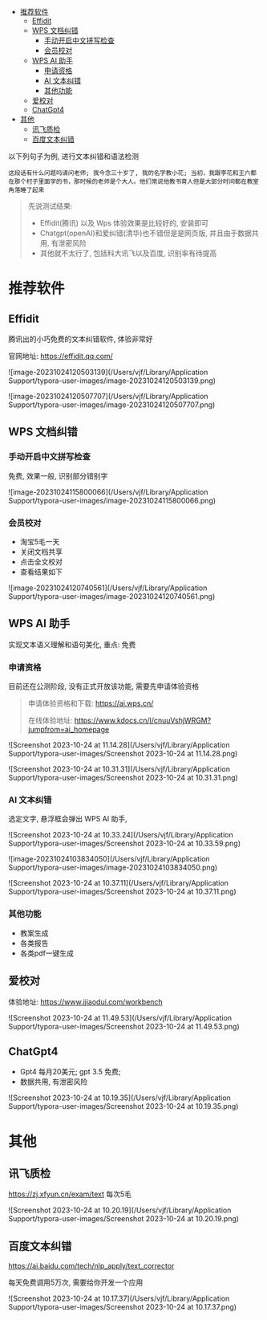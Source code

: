 
- [推荐软件](#推荐软件)
  - [Effidit](#effidit)
  - [WPS 文档纠错](#wps-文档纠错)
    - [手动开启中文拼写检查](#手动开启中文拼写检查)
    - [会员校对](#会员校对)
  - [WPS AI 助手](#wps-ai-助手)
    - [申请资格](#申请资格)
    - [AI 文本纠错](#ai-文本纠错)
    - [其他功能](#其他功能)
  - [爱校对](#爱校对)
  - [ChatGpt4](#chatgpt4)
- [其他](#其他)
  - [讯飞质检](#讯飞质检)
  - [百度文本纠错](#百度文本纠错)




以下列句子为例, 进行文本纠错和语法检测
```
这段话有什么问题吗请问老师; 我今念三十岁了, 我的名字教小花; 当初，我跟李花和王六都在那个村子里面学的书，那时候的老师是个大人。他们常说他教书育人但是大部分时间都在教室角落睡了起来
```

> 先说测试结果: 
>
> + Effidit(腾讯) 以及 Wps 体验效果是比较好的, 安装即可
> + Chatgpt(openAI)和爱纠错(清华)也不错但是是网页版, 并且由于数据共用, 有泄密风险
> + 其他就不太行了, 包括科大讯飞以及百度, 识别率有待提高

# 推荐软件

## Effidit

腾讯出的小巧免费的文本纠错软件, 体验非常好

官网地址: https://effidit.qq.com/

![image-20231024120503139](/Users/vjf/Library/Application Support/typora-user-images/image-20231024120503139.png)

![image-20231024120507707](/Users/vjf/Library/Application Support/typora-user-images/image-20231024120507707.png)

## WPS 文档纠错

### 手动开启中文拼写检查
免费, 效果一般, 识别部分错别字

![image-20231024115800066](/Users/vjf/Library/Application Support/typora-user-images/image-20231024115800066.png)

### 会员校对

+ 淘宝5毛一天
+ 关闭文档共享
+ 点击全文校对
+ 查看结果如下

![image-20231024120740561](/Users/vjf/Library/Application Support/typora-user-images/image-20231024120740561.png)

## WPS AI 助手

实现文本语义理解和语句美化, 重点: 免费

### 申请资格

目前还在公测阶段, 没有正式开放该功能, 需要先申请体验资格

> 申请体验资格和下载: https://ai.wps.cn/ 
>
> 在线体验地址: https://www.kdocs.cn/l/cnuuVshjWRGM?jumpfrom=ai_homepage

![Screenshot 2023-10-24 at 11.14.28](/Users/vjf/Library/Application Support/typora-user-images/Screenshot 2023-10-24 at 11.14.28.png)

![Screenshot 2023-10-24 at 10.31.31](/Users/vjf/Library/Application Support/typora-user-images/Screenshot 2023-10-24 at 10.31.31.png)

### AI 文本纠错

选定文字, 悬浮框会弹出 WPS AI 助手, 

![Screenshot 2023-10-24 at 10.33.24](/Users/vjf/Library/Application Support/typora-user-images/Screenshot 2023-10-24 at 10.33.59.png)

![image-20231024103834050](/Users/vjf/Library/Application Support/typora-user-images/image-20231024103834050.png)

![Screenshot 2023-10-24 at 10.37.11](/Users/vjf/Library/Application Support/typora-user-images/Screenshot 2023-10-24 at 10.37.11.png)

### 其他功能

+ 教案生成
+ 各类报告
+ 各类pdf一键生成

## 爱校对

体验地址: https://www.ijiaodui.com/workbench

![Screenshot 2023-10-24 at 11.49.53](/Users/vjf/Library/Application Support/typora-user-images/Screenshot 2023-10-24 at 11.49.53.png)

## ChatGpt4

+ Gpt4 每月20美元; gpt 3.5 免费; 
+ 数据共用, 有泄密风险

![Screenshot 2023-10-24 at 10.19.35](/Users/vjf/Library/Application Support/typora-user-images/Screenshot 2023-10-24 at 10.19.35.png)

# 其他


## 讯飞质检

https://zj.xfyun.cn/exam/text
每次5毛

![Screenshot 2023-10-24 at 10.20.19](/Users/vjf/Library/Application Support/typora-user-images/Screenshot 2023-10-24 at 10.20.19.png)

## 百度文本纠错

https://ai.baidu.com/tech/nlp_apply/text_corrector

每天免费调用5万次, 需要给你开发一个应用

![Screenshot 2023-10-24 at 10.17.37](/Users/vjf/Library/Application Support/typora-user-images/Screenshot 2023-10-24 at 10.17.37.png)